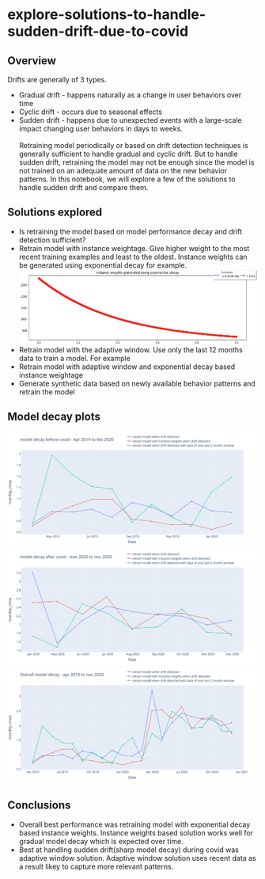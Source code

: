 # explore-solutions-to-handle-sudden-drift-due-to-covid

## Overview

Drifts are generally of 3 types. <br>

* Gradual drift - happens naturally as a change in user behaviors over time
* Cyclic drift - occurs due to seasonal effects
* Sudden drift - happens due to unexpected events with a large-scale impact changing user behaviors in days to weeks.<br/><br/>
Retraining model periodically or based on drift detection techniques is generally sufficient to handle gradual and cyclic drift. But to handle sudden drift, retraining the model may not be enough since the model is not trained on an adequate amount of data on the new behavior patterns. In this notebook, we will explore a few of the solutions to handle sudden drift and compare them.<br/>


## Solutions explored

* Is retraining the model based on model performance decay and drift detection sufficient?
* Retrain model with instance weightage. Give higher weight to the most recent training examples and least to the oldest. Instance weights can be generated using exponential decay for example.
![exponential_decay_function](plots/exponential_decay_function.png)
* Retrain model with the adaptive window. Use only the last 12 months data to train a model. For example
* Retrain model with adaptive window and exponential decay based instance weightage
* Generate synthetic data based on newly available behavior patterns and retrain the model

## Model decay plots
![model_decay_before_covid_-_Apr_2019_to_feb_2020](plots/model_decay_before_covid_-_Apr_2019_to_feb_2020.svg)
![model_decay_after_covid_-_mar_2020_to_nov_2020](plots/model_decay_after_covid_-_mar_2020_to_nov_2020.svg)
![overall_model_decay](plots/overall_model_decay.svg)

## Conclusions 

* Overall best performance was retraining model with exponential decay based instance weights. Instance weights based solution works well for gradual model decay which is expected over time.
* Best at handling sudden drift(sharp model decay) during covid was adaptive window solution. Adaptive window solution uses recent data as a result likey to capture more relevant patterns.


